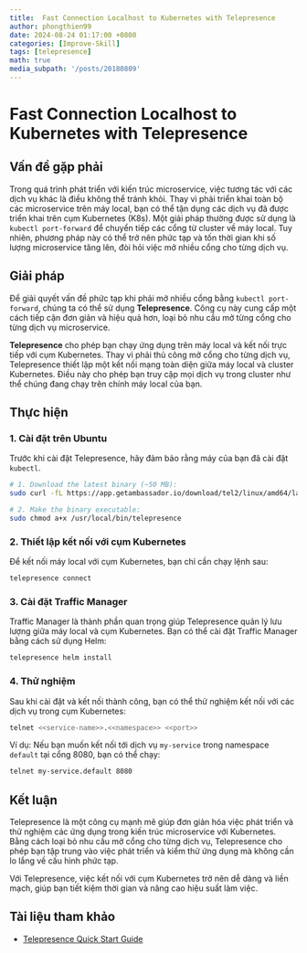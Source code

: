 ```yaml
---
title:  Fast Connection Localhost to Kubernetes with Telepresence
author: phongthien99
date: 2024-08-24 01:17:00 +0800
categories: [Improve-Skill]
tags: [telepresence]
math: true
media_subpath: '/posts/20180809'
---
```

# Fast Connection Localhost to Kubernetes with Telepresence

## Vấn đề gặp phải

Trong quá trình phát triển với kiến trúc microservice, việc tương tác với các dịch vụ khác là điều không thể tránh khỏi. Thay vì phải triển khai toàn bộ các microservice trên máy local, bạn có thể tận dụng các dịch vụ đã được triển khai trên cụm Kubernetes (K8s). Một giải pháp thường được sử dụng là `kubectl port-forward` để chuyển tiếp các cổng từ cluster về máy local. Tuy nhiên, phương pháp này có thể trở nên phức tạp và tốn thời gian khi số lượng microservice tăng lên, đòi hỏi việc mở nhiều cổng cho từng dịch vụ.

## Giải pháp

Để giải quyết vấn đề phức tạp khi phải mở nhiều cổng bằng `kubectl port-forward`, chúng ta có thể sử dụng **Telepresence**. Công cụ này cung cấp một cách tiếp cận đơn giản và hiệu quả hơn, loại bỏ nhu cầu mở từng cổng cho từng dịch vụ microservice.

**Telepresence** cho phép bạn chạy ứng dụng trên máy local và kết nối trực tiếp với cụm Kubernetes. Thay vì phải thủ công mở cổng cho từng dịch vụ, Telepresence thiết lập một kết nối mạng toàn diện giữa máy local và cluster Kubernetes. Điều này cho phép bạn truy cập mọi dịch vụ trong cluster như thể chúng đang chạy trên chính máy local của bạn.

## Thực hiện

### 1. Cài đặt trên Ubuntu

Trước khi cài đặt Telepresence, hãy đảm bảo rằng máy của bạn đã cài đặt `kubectl`.

```bash
# 1. Download the latest binary (~50 MB):
sudo curl -fL https://app.getambassador.io/download/tel2/linux/amd64/latest/telepresence -o /usr/local/bin/telepresence

# 2. Make the binary executable:
sudo chmod a+x /usr/local/bin/telepresence
```

### 2. Thiết lập kết nối với cụm Kubernetes

Để kết nối máy local với cụm Kubernetes, bạn chỉ cần chạy lệnh sau:

```bash
telepresence connect
```

### 3. Cài đặt Traffic Manager

Traffic Manager là thành phần quan trọng giúp Telepresence quản lý lưu lượng giữa máy local và cụm Kubernetes. Bạn có thể cài đặt Traffic Manager bằng cách sử dụng Helm:

```bash
telepresence helm install
```

### 4. Thử nghiệm

Sau khi cài đặt và kết nối thành công, bạn có thể thử nghiệm kết nối với các dịch vụ trong cụm Kubernetes:

```bash
telnet <<service-name>>.<<namespace>> <<port>>
```

Ví dụ: Nếu bạn muốn kết nối tới dịch vụ `my-service` trong namespace `default` tại cổng 8080, bạn có thể chạy:

```bash
telnet my-service.default 8080
```

## Kết luận

Telepresence là một công cụ mạnh mẽ giúp đơn giản hóa việc phát triển và thử nghiệm các ứng dụng trong kiến trúc microservice với Kubernetes. Bằng cách loại bỏ nhu cầu mở cổng cho từng dịch vụ, Telepresence cho phép bạn tập trung vào việc phát triển và kiểm thử ứng dụng mà không cần lo lắng về cấu hình phức tạp.

Với Telepresence, việc kết nối với cụm Kubernetes trở nên dễ dàng và liền mạch, giúp bạn tiết kiệm thời gian và nâng cao hiệu suất làm việc.

## Tài liệu tham khảo

- [Telepresence Quick Start Guide](https://www.getambassador.io/docs/telepresence/latest/quick-start?os=gnu-linux)